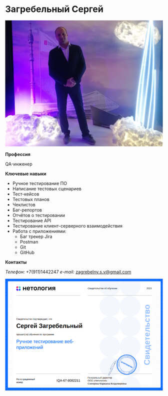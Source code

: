 # Загребельный Сергей

![](Аватарка.jpg)

**Профессия**

QA-инженер

**Ключевые навыки**

- Ручное тестирование ПО
 - Написание тестовых сценариев
 - Тест-кейсов
 - Тестовых планов
 - Чеклистов
 - Баг-репортов
 - Отчётов о тестировании
 - Тестирование API
 - Тестирование клиент-серверного взаимодействия
- Работа с приложениями:
   - Баг трекер Jira
   - Postman
   - Git
   - GitHub

**Контакты**

*Телефон:* +7(911)1442247
*e-mail:*  zagrebelny.s.v@gmail.com

![](certificate.png)
